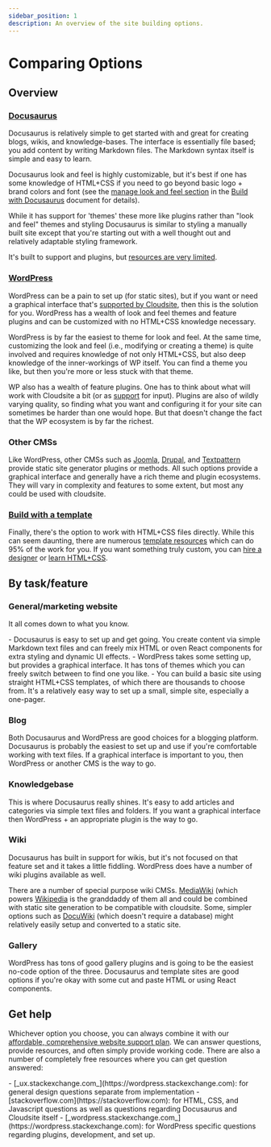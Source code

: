 ```yaml
---
sidebar_position: 1
description: An overview of the site building options.
---
```

# Comparing Options

## Overview

### [Docusaurus](./build-with-docusaurus)

Docusaurus is relatively simple to get started with and great for creating blogs, wikis, and knowledge-bases. The interface is essentially file based; you add content by writing Markdown files. The Markdown syntax itself is simple and easy to learn.

Docusaurus look and feel is highly customizable, but it's best if one has some knowledge of HTML+CSS if you need to go beyond basic logo + brand colors and font (see the [manage look and feel section](./build-with-docusaurus#manage-look-and-feel) in the [Build with Docusaurus](./build-with-docusaurus) document for details). 

While it has support for 'themes' these more like plugins rather than "look and feel" themes and styling Docusaurus is similar to styling a manually built site except that you're starting out with a well thought out and relatively adaptable styling framework.

It's built to support and plugins, but [resources are very limited](https://github.com/webbertakken/awesome-docusaurus).

### [WordPress](./build-with-wordpress)

WordPress can be a pain to set up (for static sites), but if you want or need a graphical interface that's [supported by Cloudsite](/support), then this is the solution for you. WordPress has a wealth of look and feel themes and feature plugins and can be customized with no HTML+CSS knowledge necessary.

WordPress is by far the easiest to theme for look and feel. At the same time, customizing the look and feel (i.e., modifying or creating a theme) is quite involved and requires knowledge of not only HTML+CSS, but also deep knowledge of the inner-workings of WP itself. You can find a theme you like, but then you're more or less stuck with that theme.

WP also has a wealth of feature plugins. One has to think about what will work with Cloudsite a bit (or as [support](/support) for input). Plugins are also of wildly varying quality, so finding what you want and configuring it for your site can sometimes be harder than one would hope. But that doesn't change the fact that the WP ecosystem is by far the richest.

### Other CMSs

Like WordPress, other CMSs such as [Joomla](https://www.joomla.org/), [Drupal](https://www.drupal.org/), and [Textpattern](https://textpattern.com/) provide static site generator plugins or methods. All such options provide a graphical interface and generally have a rich theme and plugin ecosystems. They will vary in complexity and features to some extent, but most any could be used with cloudsite.

### [Build with a template](./build-with-a-template)

Finally, there's the option to work with HTML+CSS files directly. While this can seem daunting, there are numerous [template resources](./build-with-a-template#start-with-a-template) which can do 95% of the work for you. If you want something truly custom, you can [hire a designer](./build-with-a-template#hire-a-web-designer) or [learn HTML+CSS](./build-with-a-template#learn-a-little-htmlcss).

## By task/feature

### General/marketing website

It all comes down to what you know.
<div class="flow-list">
- Docusaurus is easy to set up and get going. You create content via simple Markdown text files and can freely mix HTML or oven React components for extra styling and dynamic UI effects.
- WordPress takes some setting up, but provides a graphical interface. It has tons of themes which you can freely switch between to find one you like.
- You can build a basic site using straight HTML+CSS templates, of which there are thousands to choose from. It's a relatively easy way to set up a small, simple site, especially a one-pager.
</div>

### Blog

Both Docusaurus and WordPress are good choices for a blogging platform. Docusaurus is probably the easiest to set up and use if you're comfortable working with text files. If a graphical interface is important to you, then WordPress or another CMS is the way to go.

### Knowledgebase

This is where Docusaurus really shines. It's easy to add articles and categories via simple text files and folders. If you want a graphical interface then WordPress + an appropriate plugin is the way to go.

### Wiki

Docusaurus has built in support for wikis, but it's not focused on that feature set and it takes a little fiddling. WordPress does have a number of wiki plugins available as well.

There are a number of special purpose wiki CMSs. [MediaWiki](https://www.mediawiki.org/wiki/MediaWiki) (which powers [Wikipedia](https://wikipedia.org) is the granddaddy of them all and could be combined with static site generation to be compatible with cloudsite. Some, simpler options such as [DocuWiki](https://www.dokuwiki.org/dokuwiki) (which doesn't require a database) might relatively easily setup and converted to a static site.

### Gallery

WordPress has tons of good gallery plugins and is going to be the easiest no-code option of the three. Docusaurus and template sites are good options if you're okay with some cut and paste HTML or using React components.

## Get help

Whichever option you choose, you can always combine it with our [affordable, comprehensive website support plan](/support#unlimited-website-consultation). We can answer questions, provide resources, and often simply provide working code. There are also a number of completely free resources where you can get question answered:
<div class="flow-list">
- [_ux.stackexchange.com_](https://wordpress.stackexchange.com): for general design questions separate from implementation
- [stackoverflow.com](https://stackoverflow.com): for HTML, CSS, and Javascript questions as well as questions regarding Docusaurus and Cloudsite itself
- [_wordpress.stackexchange.com_](https://wordpress.stackexchange.com): for WordPress specific questions regarding plugins, development, and set up.
</div>